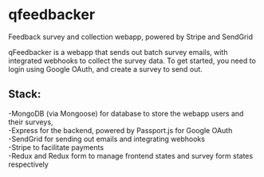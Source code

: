 # qfeedbacker
Feedback survey and collection webapp, powered by Stripe and SendGrid

qFeedbacker is a webapp that sends out batch survey emails, with integrated webhooks to collect the survey data. To get started, you need to login using Google OAuth, and create a survey to send out. 

## Stack: 
-MongoDB (via Mongoose) for database to store the webapp users and their surveys,<br>
-Express for the backend, powered by Passport.js for Google OAuth<br>
-SendGrid for sending out emails and integrating webhooks<br>
-Stripe to facilitate payments<br>
-Redux and Redux form to manage frontend states and survey form states respectively
       
       
